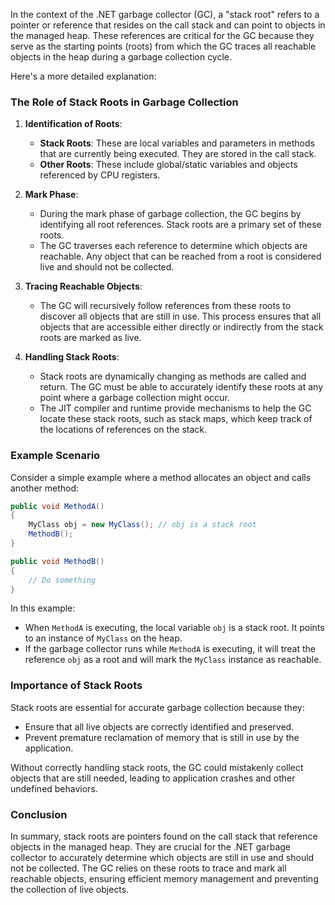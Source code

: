 In the context of the .NET garbage collector (GC), a "stack root" refers to a pointer or reference that resides on the call stack and can point to objects in the managed heap. These references are critical for the GC because they serve as the starting points (roots) from which the GC traces all reachable objects in the heap during a garbage collection cycle.

Here's a more detailed explanation:

### The Role of Stack Roots in Garbage Collection

1. **Identification of Roots**:
   - **Stack Roots**: These are local variables and parameters in methods that are currently being executed. They are stored in the call stack.
   - **Other Roots**: These include global/static variables and objects referenced by CPU registers.

2. **Mark Phase**:
   - During the mark phase of garbage collection, the GC begins by identifying all root references. Stack roots are a primary set of these roots.
   - The GC traverses each reference to determine which objects are reachable. Any object that can be reached from a root is considered live and should not be collected.

3. **Tracing Reachable Objects**:
   - The GC will recursively follow references from these roots to discover all objects that are still in use. This process ensures that all objects that are accessible either directly or indirectly from the stack roots are marked as live.

4. **Handling Stack Roots**:
   - Stack roots are dynamically changing as methods are called and return. The GC must be able to accurately identify these roots at any point where a garbage collection might occur.
   - The JIT compiler and runtime provide mechanisms to help the GC locate these stack roots, such as stack maps, which keep track of the locations of references on the stack.

### Example Scenario

Consider a simple example where a method allocates an object and calls another method:

```csharp
public void MethodA()
{
    MyClass obj = new MyClass(); // obj is a stack root
    MethodB();
}

public void MethodB()
{
    // Do something
}
```

In this example:
- When `MethodA` is executing, the local variable `obj` is a stack root. It points to an instance of `MyClass` on the heap.
- If the garbage collector runs while `MethodA` is executing, it will treat the reference `obj` as a root and will mark the `MyClass` instance as reachable.

### Importance of Stack Roots

Stack roots are essential for accurate garbage collection because they:
- Ensure that all live objects are correctly identified and preserved.
- Prevent premature reclamation of memory that is still in use by the application.

Without correctly handling stack roots, the GC could mistakenly collect objects that are still needed, leading to application crashes and other undefined behaviors.

### Conclusion

In summary, stack roots are pointers found on the call stack that reference objects in the managed heap. They are crucial for the .NET garbage collector to accurately determine which objects are still in use and should not be collected. The GC relies on these roots to trace and mark all reachable objects, ensuring efficient memory management and preventing the collection of live objects.